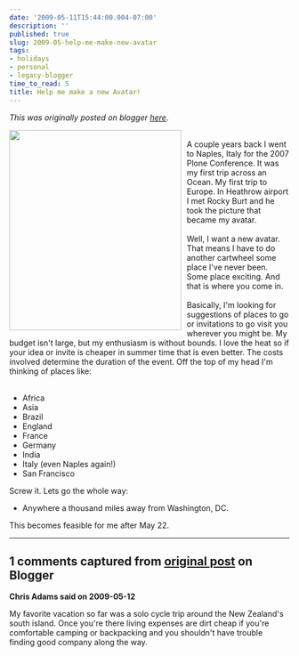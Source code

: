 ```yaml
---
date: '2009-05-11T15:44:00.004-07:00'
description: ''
published: true
slug: 2009-05-help-me-make-new-avatar
tags:
- holidays
- personal
- legacy-blogger
time_to_read: 5
title: Help me make a new Avatar!
---
```


*This was originally posted on blogger [here](https://pydanny.blogspot.com/2009/05/help-me-make-new-avatar.html)*.

<a href="http://farm3.static.flickr.com/2163/1513783354_7c856fba5e.jpg?v=0"><img alt="" border="0" src="http://farm3.static.flickr.com/2163/1513783354_7c856fba5e.jpg?v=0" style="margin: 0pt 10px 10px 0pt; float: left; cursor: pointer; width: 309px; height: 360px;" /></a><br />A couple years back I went to Naples, Italy for the 2007 Plone Conference. It was my first trip across an Ocean. My first trip to Europe. In Heathrow airport I met Rocky Burt and he took the picture that became my avatar.<br /><br />Well, I want a new avatar. That means I have to do another cartwheel some place I've never been. Some place exciting. And that is where you come in.<br /><br />Basically, I'm looking for suggestions of places to go or invitations to go visit you wherever you might be. My budget isn't large, but my enthusiasm is without bounds. I love the heat so if your idea or invite is cheaper in summer time that is even better. The costs involved determine the duration of the event. Off the top of my head I'm thinking of places like:<br /><br /><ul><li>Africa<br /></li><li>Asia<br /></li><li>Brazil<br /></li><li>England</li><li>France<br /></li><li>Germany</li><li>India</li><li>Italy (even Naples again!)<br /></li><li>San Francisco</li></ul>Screw it. Lets go the whole way:<br /><ul><li>Anywhere a thousand miles away from Washington, DC.</li></ul>This becomes feasible for me after May 22.

---

## 1 comments captured from [original post](https://pydanny.blogspot.com/2009/05/help-me-make-new-avatar.html) on Blogger

**Chris Adams said on 2009-05-12**

My favorite vacation so far was a solo cycle trip around the New Zealand's south island. Once you're there living expenses are dirt cheap if you're comfortable camping or backpacking and you shouldn't have trouble finding good company along the way.

